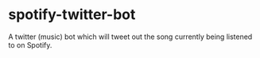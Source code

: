 # spotify-twitter-bot
A twitter (music) bot which will tweet out the song currently being listened to on Spotify.
